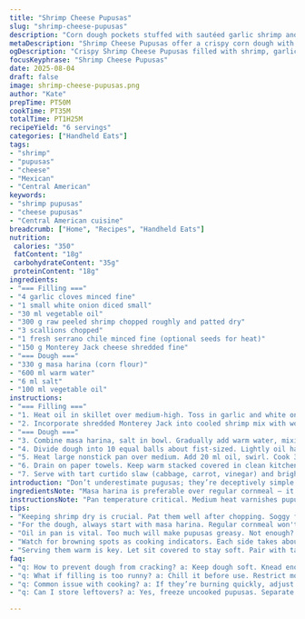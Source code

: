 ```yaml
---
title: "Shrimp Cheese Pupusas"
slug: "shrimp-cheese-pupusas"
description: "Corn dough pockets stuffed with sautéed garlic shrimp and melted Monterey Jack cheese. Uses masa harina and vegetable oil for pliable dough. Cooked till golden crisp on both sides. Serve warm with tangy cabbage slaw and spicy tomato sauce to balance richness. A twist on Salvadoran pupusas with fresh jalapeño heat, onion punch, and creamy cheese. The filling moisture controls dough texture for tender bites. Easy to make, freezes well before cooking."
metaDescription: "Shrimp Cheese Pupusas offer a crispy corn dough with seasoned shrimp and melted cheese filling for a savory treat."
ogDescription: "Crispy Shrimp Cheese Pupusas filled with shrimp, garlic, and cheese. Serve it warm for a treat that satisfies any craving."
focusKeyphrase: "Shrimp Cheese Pupusas"
date: 2025-08-04
draft: false
image: shrimp-cheese-pupusas.png
author: "Kate"
prepTime: PT50M
cookTime: PT35M
totalTime: PT1H25M
recipeYield: "6 servings"
categories: ["Handheld Eats"]
tags:
- "shrimp"
- "pupusas"
- "cheese"
- "Mexican"
- "Central American"
keywords:
- "shrimp pupusas"
- "cheese pupusas"
- "Central American cuisine"
breadcrumb: ["Home", "Recipes", "Handheld Eats"]
nutrition: 
 calories: "350"
 fatContent: "18g"
 carbohydrateContent: "35g"
 proteinContent: "18g"
ingredients:
- "=== Filling ==="
- "4 garlic cloves minced fine"
- "1 small white onion diced small"
- "30 ml vegetable oil"
- "300 g raw peeled shrimp chopped roughly and patted dry"
- "3 scallions chopped"
- "1 fresh serrano chile minced fine (optional seeds for heat)"
- "150 g Monterey Jack cheese shredded fine"
- "=== Dough ==="
- "330 g masa harina (corn flour)"
- "600 ml warm water"
- "6 ml salt"
- "100 ml vegetable oil"
instructions:
- "=== Filling ==="
- "1. Heat oil in skillet over medium-high. Toss in garlic and white onion, stirring often. When fragrant and just starting to color, about 2 minutes, add shrimp, scallions, and serrano chile. Listen for shrimp popping into pink, around 4 minutes. Stir frequently to avoid sticking. Season with salt and pepper. Remove from heat once shrimp opaque, let cool 10 minutes uncovered; this dries filling slightly."
- "2. Incorporate shredded Monterey Jack into cooled shrimp mix with wooden spoon until mixture thickens and holds together more like a paste. Chill filling while working on dough."
- "=== Dough ==="
- "3. Combine masa harina, salt in bowl. Gradually add warm water, mixing with a wooden spoon until uniform. Squeeze dough with hand, knead 2-3 minutes until soft but not sticky. If dough cracks when pressed, add a splash more water. Let rest covered 10 minutes to hydrate fully."
- "4. Divide dough into 10 equal balls about fist-sized. Lightly oil hands. Flatten each ball to 3 inch (7 cm) disc. Place 2 tablespoons filling in center. Gather edges, pinch firmly to seal like pouch. Re-flatten gently between palms keeping filling inside, shaping discs roughly 3.5 inch (9 cm). Avoid tears - wet fingers help seal."
- "5. Heat large nonstick pan over medium. Add 20 ml oil, swirl. Cook 3-4 pupusas at a time, about 3 minutes each side. Watch for golden-brown spots and fragrant corn aroma as indicator to flip. Use spatula to ease under and flip carefully so they don’t burst open. If dough is tough, reduce oil or water ratio next time."
- "6. Drain on paper towels. Keep warm stacked covered in clean kitchen towel."
- "7. Serve with tart curtido slaw (cabbage, carrot, vinegar) and bright tomato salsa roja for contrast. Leftovers freeze uncooked in airtight container; thaw then cook as above."
introduction: "Don’t underestimate pugusas; they’re deceptively simple but mastering the dough-filling balance is key. The dough must be soft yet firm enough to hold filling without cracking. Masa harina is a non-negotiable base providing authentic texture, slightly gritty but tender after cooking. Shrimp brings briny bite, layered with toasted garlic and sharp onion aromas. Fresh chile adds brightness and a subtle kick that awakens the palate before richness of melted cheese. You want that cheese stringiness but not so much moisture it ruins dough texture. The cooking technique - moderate heat with oil to brown but not burn - creates crisp exterior, steamy interior pockets. This recipe ups the ante with Monterey Jack replacing mozzarella, denser and mellow, an easy swap if mozzarella isn’t handy. Serrano chile stands in for jalapeño, hotter but with citrus notes. Timing isn’t rigid; feel for shrimp turning pink and dough yielding to touch. Best eaten immediately but freezes well pre-cooking for meal prep. Pair with acidic sides to cut through richness, balancing each bite."
ingredientsNote: "Masa harina is preferable over regular cornmeal — it hydrates differently and gives that classic chewy interior. If unavailable, nixtamalized corn flour is acceptable but moisture ratios may vary; adjust water incrementally to avoid crumbly dough. Shrimp texture hinges on removing excess liquid post-chop; pat dry thoroughly or filling becomes soggy, dough breaks. Oil plays dual roles—used in dough for pliability, also in pan for crisping. Too much oil makes pupusas greasy; too little and they’ll stick or cook unevenly. Serrano chile supplies sharp heat and citrusy undertones but can be swapped for jalapeño for milder flavor. Cheese: Monterey Jack preferred over mozzarella for melt with flavor kick; use Chihuahua cheese or young cheddar if you want more punch or local twist. Scallions add fresh mild onion aroma, enhancing shrimp without overpowering."
instructionsNote: "Pan temperature critical. Medium heat varnishes pupusas golden without burning dough edges; test one first. Flip carefully using non-metal spatula to preserve casing integrity; broken pouches spoil the eating experience. Dough resting hydrated, settled, is easier to shape and avoids cracking. Wet fingers sealing dough edges is essential technique—dry hands make pinching brittle, cracks ensue. Filling cooked fully before assembly; raw shrimp ruins texture and can leak moisture. Incorporate cheese after cooling filling—too hot melts cheese into runny mess, impacting dough consistency. Serving: warm pupusas—fluffy, crispy, cheesy, spicy—balanced by acidic curtido or salsa roja sharpness for textural and taste contrast. Leftover dough stores wrapped in fridge up to a day; if it toughens, soften with few drops of warm water, knead lightly. For freezing, shape but do not cook; freeze flat between parchment to separate, thaw overnight, cook as usual."
tips:
- "Keeping shrimp dry is crucial. Pat them well after chopping. Soggy filling ruins dough. Avoid extra moisture. Experiment with fresh herbs. "
- "For the dough, always start with masa harina. Regular cornmeal won't do. Adjust water based on humidity. If it cracks while shaping, add drops. "
- "Oil in pan is vital. Too much will make pupusas greasy. Not enough? They might stick or burn. Use a non-stick pan to minimize issues."
- "Watch for browning spots as cooking indicators. Each side takes about three minutes. Pay attention to smell too. Corn aroma is a signal."
- "Serving them warm is key. Let sit covered to stay soft. Pair with tart slaw; the acidity balances richness. Offer salsas for more flavor."
faq:
- "q: How to prevent dough from cracking? a: Keep dough soft. Knead enough. Adjust water incrementally. Test with a small piece when done."
- "q: What if filling is too runny? a: Chill it before use. Restrict moisture from shrimp; pat dry thoroughly. Incorporate cheese after cooling."
- "q: Common issue with cooking? a: If they’re burning quickly, adjust heat. Medium is best. Cook one first, check results. Too hot? Reduce."
- "q: Can I store leftovers? a: Yes, freeze uncooked pupusas. Separate layers with parchment. For cooked ones, store in fridge up to three days."

---
```

